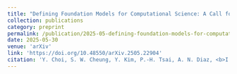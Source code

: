 ```yaml
---
title: "Defining Foundation Models for Computational Science: A Call for Clarity and Rigor"
collection: publications
category: preprint
permalink: /publication/2025-05-defining-foundation-models-for-computational-science-a-call-for-clarity-and-rigor
date: 2025-05-30
venue: 'arXiv'
link: 'https://doi.org/10.48550/arXiv.2505.22904'
citation: 'Y. Choi, S. W. Cheung, Y. Kim, P.‑H. Tsai, A. N. Diaz, <b>I. Zanardi</b>, S. W. Chung, D. M. Copeland, C. Kendrick, W. Anderson, T. Iliescu, and M. Heinkenschloss. Defining Foundation Models for Computational Science: A Call for Clarity and Rigor. May 2025. DOi: 10.48550/arXiv.2505.22904.'
---
```

